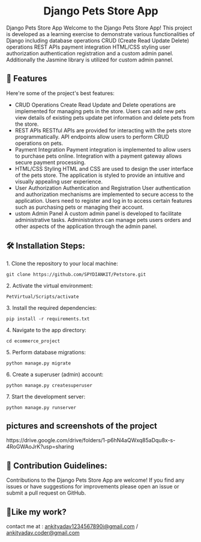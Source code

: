 <h1 align="center" id="title">Django Pets Store App</h1>

<p id="description">Django Pets Store App Welcome to the Django Pets Store App! This project is developed as a learning exercise to demonstrate various functionalities of Django including database operations CRUD (Create Read Update Delete) operations REST APIs payment integration HTML/CSS styling user authorization authentication registration and a custom admin panel. Additionally the Jasmine library is utilized for custom admin pannel.</p>

  
  
<h2>🧐 Features</h2>

Here're some of the project's best features:

*   CRUD Operations Create Read Update and Delete operations are implemented for managing pets in the store. Users can add new pets view details of existing pets update pet information and delete pets from the store.
*   REST APIs RESTful APIs are provided for interacting with the pets store programmatically. API endpoints allow users to perform CRUD operations on pets.
*   Payment Integration Payment integration is implemented to allow users to purchase pets online. Integration with a payment gateway allows secure payment processing.
*   HTML/CSS Styling HTML and CSS are used to design the user interface of the pets store. The application is styled to provide an intuitive and visually appealing user experience.
*   User Authorization Authentication and Registration User authentication and authorization mechanisms are implemented to secure access to the application. Users need to register and log in to access certain features such as purchasing pets or managing their account.
*   ustom Admin Panel A custom admin panel is developed to facilitate administrative tasks. Administrators can manage pets users orders and other aspects of the application through the admin panel.

<h2>🛠️ Installation Steps:</h2>

<p>1. Clone the repository to your local machine:</p>

```
git clone https://github.com/SPYDIANKIT/Petstore.git
```

<p>2. Activate the virtual environment:</p>

```
PetVirtual/Scripts/activate
```

<p>3. Install the required dependencies:</p>

```
pip install -r requirements.txt
```

<p>4. Navigate to the app directory:</p>

```
cd ecommerce_project
```

<p>5. Perform database migrations:</p>

```
python manage.py migrate
```

<p>6. Create a superuser (admin) account:</p>

```
python manage.py createsuperuser
```

<p>7. Start the development server:</p>

```
python manage.py runserver
```
<h2>pictures and screenshots of the project</h2>
<p>https://drive.google.com/drive/folders/1-p6hN4aQWxq85aDqu8x-s-4RoGWAoJrK?usp=sharing</p>

<h2>🍰 Contribution Guidelines:</h2>

Contributions to the Django Pets Store App are welcome! If you find any issues or have suggestions for improvements please open an issue or submit a pull request on GitHub.

<h2>💖Like my work?</h2>

contact me at : ankityadav1234567890i@gmail.com / ankityadav.coder@gmail.com
